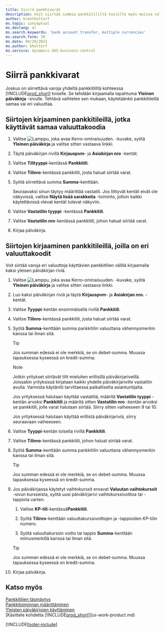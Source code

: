```yaml
---
title: Siirrä pankkivarat
description: Voit siirtää summia pankkitililtä toisille myös muissa valuutoissa kirjaamalla tapahtuman yleiseen päiväkirjaan.
author: brentholtorf
ms.topic: conceptual
ms.devlang: al
ms.search.keywords: 'bank account transfer, multiple currencies'
ms.search.form: 39
ms.date: 04/29/2021
ms.author: bholtorf
ms.service: dynamics-365-business-central
---
```

# <a name="transfer-bank-funds"></a>Siirrä pankkivarat

Joskus on siirrettävä varoja yhdeltä pankkitililtä kohteessa [!INCLUDE[prod_short](includes/prod_short.md)] toiselle. Se tehdään kirjaamalla tapahtuma **Yleinen päiväkirja** -sivulle. Tehtävä vaihtelee sen mukaan, käytetäänkö pankkitileillä samaa vai eri valuuttaa.

## <a name="to-post-a-transfer-between-bank-accounts-with-the-same-currency-code"></a>Siirtojen kirjaaminen pankkitileillä, jotka käyttävät samaa valuuttakoodia

1. Valitse ![Lamppu, joka avaa Kerro-ominaisuuden.](media/ui-search/search_small.png "Kerro, mitä haluat tehdä") -kuvake, syötä **Yleinen päiväkirja** ja valitse sitten vastaava linkki.
2. Täytä päiväkirjan rivillä **Kirjauspvm**- ja **Asiakirjan nro** -kentät.
3. Valitse **Tilityyppi**-kentässä **Pankkitili**.
4. Valitse **Tilinro**-kentässä pankkitili, josta haluat siirtää varat.
5. Syötä siirrettävä summa **Summa**-kenttään.

    Seuraavaksi sinun täytyy määrittää vastatili. Jos liittyvät kentät eivät ole näkyvissä, valitse **Näytä lisää sarakkeita** -toiminto, jolloin kaikki käytettävissä olevat kentät tulevat näkyviin.
6. Valitse **Vastatilin tyyppi** -kentässä **Pankkitili**.
7. Valitse **Vastatilin nro**-kentässä pankkitili, johon haluat siirtää varat.
8. Kirjaa päiväkirja.

## <a name="to-post-a-transfer-between-bank-accounts-with-different-currency-codes"></a>Siirtojen kirjaaminen pankkitileillä, joilla on eri valuuttakoodit

Voit siirtää varoja eri valuuttoja käyttävien pankkitilien välillä kirjaamalla kaksi yleisen päiväkirjan riviä.

1. Valitse ![Lamppu, joka avaa Kerro-ominaisuuden.](media/ui-search/search_small.png "Kerro, mitä haluat tehdä") -kuvake, syötä **Yleinen päiväkirja** ja valitse sitten vastaava linkki.
2. Luo kaksi päiväkirjan riviä ja täytä **Kirjauspvm**- ja **Asiakirjan nro.** -kentät.
3. Valitse **Tyyppi**-kentän ensimmäisellä rivillä **Pankkitili**.
4. Valitse **Tilinro**-kentässä pankkitili, josta haluat siirtää varat.
5. Syötä **Summa**-kenttään summa pankkitilin valuuttana vähennysmerkin kanssa tai ilman sitä.

    > [!TIP]
    > Jos summan edessä ei ole merkkiä, se on debet-summa. Muussa tapauksessa kyseessä on kredit-summa.

    > [!NOTE]
    > Jotkin yritykset siirtävät tilit mieluiten erillisillä päiväkirjariveillä. Joissakin yrityksissä kirjataan kaikki yhdelle päiväkirjariville vastatilin avulla. Varmista käytäntö tarvittaessa paikalliselta asiantuntijalta.
    >
    > Jos yrityksessä halutaan käyttää vastatiliä, määritä **Vastatilin tyyppi** -kentän arvoksi **Pankkitili** ja määritä sitten **Vastatilin nro** -kentän arvoksi se pankkitili, jolle varat halutaan siirtää. Siirry sitten vaiheeseen 9 tai 10.
    >
    > Jos yrityksessä halutaan käyttää erillistä päiväkirjariviä, siirry seuraavaan vaiheeseen.
6. Valitse **Tyyppi**-kentän toisella rivillä **Pankkitili**.
7. Valitse **Tilinro**-kentässä pankkitili, johon haluat siirtää varat.
8. Syötä **Summa**-kenttään summa pankkitilin valuuttana vähennysmerkin kanssa tai ilman sitä.

    > [!TIP]
    > Jos summan edessä ei ole merkkiä, se on debet-summa. Muussa tapauksessa kyseessä on kredit-summa.
9. Jos päiväkirjassa käytetyt vaihtokurssit eroavat **Valuutan vaihtokurssit** -sivun kursseista, syötä uusi päiväkirjarivi vaihtokurssivoittoa tai -tappiota varten.  

    1. Valitse **KP-tili**-kentässä**Pankkitili**.  

    2. Syötä **Tilinro**-kenttään valuuttakurssivoittojen ja -tappioiden KP-tilin numero.  

    3. Syötä valuuttakurssin voitto tai tappio **Summa**-kenttään miinusmerkillä kanssa tai ilman sitä.

    > [!TIP]
    > Jos summan edessä ei ole merkkiä, se on debet-summa. Muussa tapauksessa kyseessä on kredit-summa.
10. Kirjaa päiväkirja.

## <a name="see-also"></a>Katso myös

[Pankkitilien täsmäytys](bank-manage-bank-accounts.md)  
[Pankkitoiminnan määrittäminen](bank-setup-banking.md)  
[Yleisten päiväkirjojen käyttäminen](ui-work-general-journals.md)  
[Käsittele kohdetta [!INCLUDE[prod_short](includes/prod_short.md)]](ui-work-product.md)


[!INCLUDE[footer-include](includes/footer-banner.md)]
